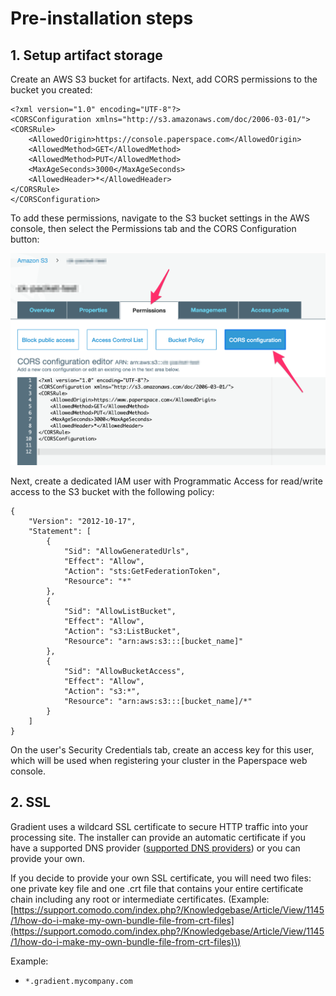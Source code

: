 # Pre-installation steps

## 1. Setup artifact storage

Create an AWS S3 bucket for artifacts. Next, add CORS permissions to the bucket you created:

```text
<?xml version="1.0" encoding="UTF-8"?>
<CORSConfiguration xmlns="http://s3.amazonaws.com/doc/2006-03-01/">
<CORSRule>
    <AllowedOrigin>https://console.paperspace.com</AllowedOrigin>
    <AllowedMethod>GET</AllowedMethod>
    <AllowedMethod>PUT</AllowedMethod>
    <MaxAgeSeconds>3000</MaxAgeSeconds>
    <AllowedHeader>*</AllowedHeader>
</CORSRule>
</CORSConfiguration>
```

To add these permissions, navigate to the S3 bucket settings in the AWS console, then select the Permissions tab and the CORS Configuration button:

![](../../../.gitbook/assets/s3_management_console%20%281%29.png)

Next, create a dedicated IAM user with Programmatic Access for read/write access to the S3 bucket with the following policy:

```text
{
    "Version": "2012-10-17",
    "Statement": [
        {
            "Sid": "AllowGeneratedUrls",
            "Effect": "Allow",
            "Action": "sts:GetFederationToken",
            "Resource": "*"
        },
        {
            "Sid": "AllowListBucket",
            "Effect": "Allow",
            "Action": "s3:ListBucket",
            "Resource": "arn:aws:s3:::[bucket_name]"
        },
        {
            "Sid": "AllowBucketAccess",
            "Effect": "Allow",
            "Action": "s3:*",
            "Resource": "arn:aws:s3:::[bucket_name]/*"
        }
    ]
}
```

On the user's Security Credentials tab, create an access key for this user, which will be used when registering your cluster in the Paperspace web console.



## 2. SSL

Gradient uses a wildcard SSL certificate to secure HTTP traffic into your processing site. The installer can provide an automatic certificate if you have a supported DNS provider \([supported DNS providers](lets-encrypt-dns-providers.md)\) or you can provide your own.

If you decide to provide your own SSL certificate, you will need two files: one private key file and one .crt file that contains your entire certificate chain including any root or intermediate certificates. \(Example: [https://support.comodo.com/index.php?/Knowledgebase/Article/View/1145/1/how-do-i-make-my-own-bundle-file-from-crt-files](https://support.comodo.com/index.php?/Knowledgebase/Article/View/1145/1/how-do-i-make-my-own-bundle-file-from-crt-files)\)

Example:

* `*.gradient.mycompany.com`

